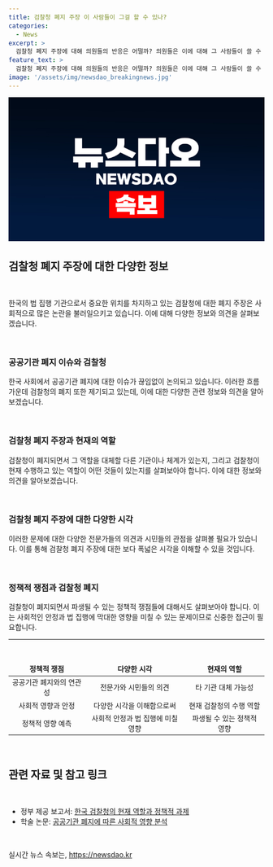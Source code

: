 ```yaml
---
title: 검찰청 폐지 주장 이 사람들이 그걸 할 수 있나?
categories:
  - News
excerpt: >
  검찰청 폐지 주장에 대해 의원들의 반응은 어떨까? 의원들은 이에 대해 그 사람들이 쓸 수 있는지...라는 발언을 했다. 이 발언이 무슨 의미를 지니고 있는지 살펴보자.
feature_text: >
  검찰청 폐지 주장에 대해 의원들의 반응은 어떨까? 의원들은 이에 대해 그 사람들이 쓸 수 있는지...라는 발언을 했다. 이 발언이 무슨 의미를 지니고 있는지 살펴보자.
image: '/assets/img/newsdao_breakingnews.jpg'
---
```


<p><img src="/assets/img/newsdao_breakingnews.jpg" alt="firstkoreanews 속보" /></p>

<h2 data-ke-size="size26">검찰청 폐지 주장에 대한 다양한 정보</h2>

<p data-ke-size="size16">&nbsp;</p>

<p>한국의 법 집행 기관으로서 중요한 위치를 차지하고 있는 검찰청에 대한 폐지 주장은 사회적으로 많은 논란을 불러일으키고 있습니다. 이에 대해 다양한 정보와 의견을 살펴보겠습니다.</p>

<p data-ke-size="size16">&nbsp;</p>

<h3>공공기관 폐지 이슈와 검찰청</h3>

<p data-ke-size="size16">한국 사회에서 공공기관 폐지에 대한 이슈가 끊임없이 논의되고 있습니다. 이러한 흐름 가운데 검찰청의 폐지 또한 제기되고 있는데, 이에 대한 다양한 관련 정보와 의견을 알아보겠습니다.</p>

<p data-ke-size="size16">&nbsp;</p>

<h3>검찰청 폐지 주장과 현재의 역할</h3>

<p data-ke-size="size16">검찰청이 폐지되면서 그 역할을 대체할 다른 기관이나 체계가 있는지, 그리고 검찰청이 현재 수행하고 있는 역할이 어떤 것들이 있는지를 살펴보아야 합니다. 이에 대한 정보와 의견을 알아보겠습니다.</p>

<p data-ke-size="size16">&nbsp;</p>

<h3>검찰청 폐지 주장에 대한 다양한 시각</h3>

<p data-ke-size="size16">이러한 문제에 대한 다양한 전문가들의 의견과 시민들의 관점을 살펴볼 필요가 있습니다. 이를 통해 검찰청 폐지 주장에 대한 보다 폭넓은 시각을 이해할 수 있을 것입니다.</p>

<p data-ke-size="size16">&nbsp;</p>

<h3>정책적 쟁점과 검찰청 폐지</h3>

<p data-ke-size="size16">검찰청이 폐지되면서 파생될 수 있는 정책적 쟁점들에 대해서도 살펴보아야 합니다. 이는 사회적인 안정과 법 집행에 막대한 영향을 미칠 수 있는 문제이므로 신중한 접근이 필요합니다.</p>

<hr data-ke-size="wide">

<p data-ke-size="size16">&nbsp;</p>

<table>
<thead>
<tr>
<td style="text-align: center; height: 17px;"><b>정책적 쟁점</b></td>
<td style="text-align: center; height: 17px;"><b>다양한 시각</b></td>
<td style="text-align: center; height: 17px;"><b>현재의 역할</b></td>
</tr>
</thead>
<tbody>
<tr>
<td style="text-align: center;">공공기관 폐지와의 연관성</td>
<td style="text-align: center;">전문가와 시민들의 의견</td>
<td style="text-align: center;">타 기관 대체 가능성</td>
</tr>
<tr>
<td style="text-align: center;">사회적 영향과 안정</td>
<td style="text-align: center;">다양한 시각을 이해함으로써</td>
<td style="text-align: center;">현재 검찰청의 수행 역할</td>
</tr>
<tr>
<td style="text-align: center;">정책적 영향 예측</td>
<td style="text-align: center;">사회적 안정과 법 집행에 미칠 영향</td>
<td style="text-align: center;">파생될 수 있는 정책적 영향</td>
</tr>
</tbody>
</table>

<p data-ke-size="size16">&nbsp;</p>

<h2 data-ke-size="size26">관련 자료 및 참고 링크</h2>

<p data-ke-size="size16">&nbsp;</p>

<ul>
<li>정부 제공 보고서: <a href="https://www.examplelink.com">한국 검찰청의 현재 역할과 정책적 과제</a></li>
<li>학술 논문: <a href="https://www.examplelink.com">공공기관 폐지에 따른 사회적 영향 분석</a></li>
</ul>

<p data-ke-size="size16">&nbsp;</p>
실시간 뉴스 속보는, <a href="https://newsdao.kr" rel="dofollow">https://newsdao.kr</a>



